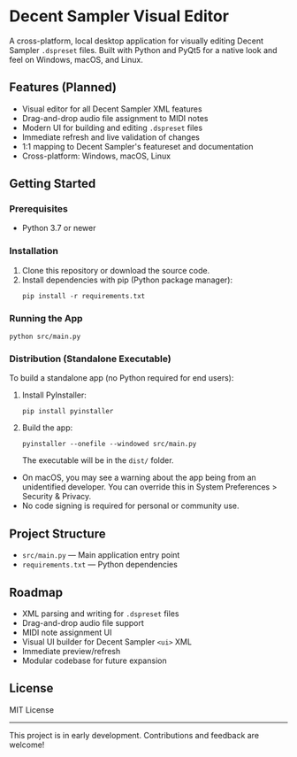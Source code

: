 # Decent Sampler Visual Editor

A cross-platform, local desktop application for visually editing Decent Sampler `.dspreset` files. Built with Python and PyQt5 for a native look and feel on Windows, macOS, and Linux.

## Features (Planned)

- Visual editor for all Decent Sampler XML features
- Drag-and-drop audio file assignment to MIDI notes
- Modern UI for building and editing `.dspreset` files
- Immediate refresh and live validation of changes
- 1:1 mapping to Decent Sampler's featureset and documentation
- Cross-platform: Windows, macOS, Linux

## Getting Started

### Prerequisites

- Python 3.7 or newer

### Installation

1. Clone this repository or download the source code.
2. Install dependencies with pip (Python package manager):
    ```
    pip install -r requirements.txt
    ```

### Running the App

```
python src/main.py
```

### Distribution (Standalone Executable)

To build a standalone app (no Python required for end users):

1. Install PyInstaller:
    ```
    pip install pyinstaller
    ```
2. Build the app:
    ```
    pyinstaller --onefile --windowed src/main.py
    ```
   The executable will be in the `dist/` folder.

- On macOS, you may see a warning about the app being from an unidentified developer. You can override this in System Preferences > Security & Privacy.
- No code signing is required for personal or community use.


## Project Structure

- `src/main.py` — Main application entry point
- `requirements.txt` — Python dependencies

## Roadmap

- XML parsing and writing for `.dspreset` files
- Drag-and-drop audio file support
- MIDI note assignment UI
- Visual UI builder for Decent Sampler `<ui>` XML
- Immediate preview/refresh
- Modular codebase for future expansion

## License

MIT License

---

This project is in early development. Contributions and feedback are welcome!
